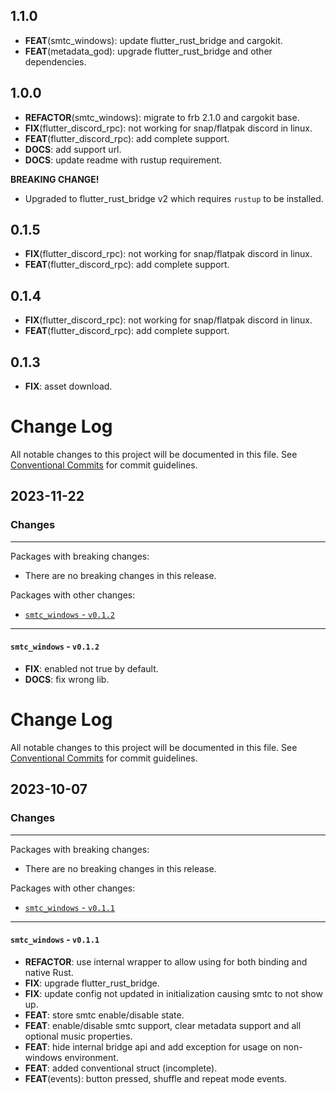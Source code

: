 ## 1.1.0

 - **FEAT**(smtc_windows): update flutter_rust_bridge and cargokit.
 - **FEAT**(metadata_god): upgrade flutter_rust_bridge and other dependencies.

## 1.0.0

 - **REFACTOR**(smtc_windows): migrate to frb 2.1.0 and cargokit base.
 - **FIX**(flutter_discord_rpc): not working for snap/flatpak discord in linux.
 - **FEAT**(flutter_discord_rpc): add complete support.
 - **DOCS**: add support url.
 - **DOCS**: update readme with rustup requirement.

**BREAKING CHANGE!** 
 - Upgraded to flutter_rust_bridge v2 which requires `rustup` to be installed.

## 0.1.5

 - **FIX**(flutter_discord_rpc): not working for snap/flatpak discord in linux.
 - **FEAT**(flutter_discord_rpc): add complete support.

## 0.1.4

 - **FIX**(flutter_discord_rpc): not working for snap/flatpak discord in linux.
 - **FEAT**(flutter_discord_rpc): add complete support.

## 0.1.3

 - **FIX**: asset download.

# Change Log

All notable changes to this project will be documented in this file.
See [Conventional Commits](https://conventionalcommits.org) for commit guidelines.

## 2023-11-22

### Changes

---

Packages with breaking changes:

 - There are no breaking changes in this release.

Packages with other changes:

 - [`smtc_windows` - `v0.1.2`](#smtc_windows---v012)

---

#### `smtc_windows` - `v0.1.2`

 - **FIX**: enabled not true by default.
 - **DOCS**: fix wrong lib.

# Change Log

All notable changes to this project will be documented in this file.
See [Conventional Commits](https://conventionalcommits.org) for commit guidelines.

## 2023-10-07

### Changes

---

Packages with breaking changes:

 - There are no breaking changes in this release.

Packages with other changes:

 - [`smtc_windows` - `v0.1.1`](#smtc_windows---v011)

---

#### `smtc_windows` - `v0.1.1`

 - **REFACTOR**: use internal wrapper to allow using for both binding and native Rust.
 - **FIX**: upgrade flutter_rust_bridge.
 - **FIX**: update config not updated in initialization causing smtc to not show up.
 - **FEAT**: store smtc enable/disable state.
 - **FEAT**: enable/disable smtc support, clear metadata support and all optional music properties.
 - **FEAT**: hide internal bridge api and add exception for usage on non-windows environment.
 - **FEAT**: added conventional struct (incomplete).
 - **FEAT**(events): button pressed, shuffle and repeat mode events.

